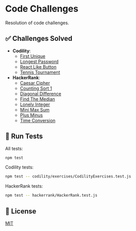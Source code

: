 # Code Challenges

Resolution of code challenges.

## ✅ Challenges Solved

- **Codility**:
  - [First Unique](https://github.com/ferreirasara/code-challenges/blob/main/codillity/exercises/Exercise04FirstUnique.js)
  - [Longest Password](https://github.com/ferreirasara/code-challenges/blob/main/codillity/exercises/CodilityExercises.test.js)
  - [React Like Button](https://github.com/ferreirasara/code-challenges/blob/main/codillity/exercises/Exercise08ReactLikeButton.jsx)
  - [Tennis Tournament](https://github.com/ferreirasara/code-challenges/blob/main/codillity/exercises/Exercise03TennisTournament.js)
- **HackerRank**:
  - [Caesar Cipher](https://github.com/ferreirasara/code-challenges/blob/main/hackerrank/CaesarCipher.js)
  - [Counting Sort 1](https://github.com/ferreirasara/code-challenges/blob/main/hackerrank/CountingSort1.js)
  - [Diagonal Difference](https://github.com/ferreirasara/code-challenges/blob/main/hackerrank/DiagonalDifference.js)
  - [Find The Median](https://github.com/ferreirasara/code-challenges/blob/main/hackerrank/FindTheMedian.js)
  - [Lonely Integer](https://github.com/ferreirasara/code-challenges/blob/main/hackerrank/LonelyInteger.js)
  - [Mini Max Sum](https://github.com/ferreirasara/code-challenges/blob/main/hackerrank/MiniMaxSum.js)
  - [Plus Minus](https://github.com/ferreirasara/code-challenges/blob/main/hackerrank/PlusMinus.js)
  - [Time Conversion](https://github.com/ferreirasara/code-challenges/blob/main/hackerrank/TimeConversion.js)

## 🔎 Run Tests

All tests:

```bash
npm test
```

Codility tests:

```bash
npm test -- codility/exercises/CodilityExercises.test.js
```

HackerRank tests:

```bash
npm test -- hackerrank/HackerRank.test.js
```

## 📜 License

[MIT](https://choosealicense.com/licenses/mit/)
